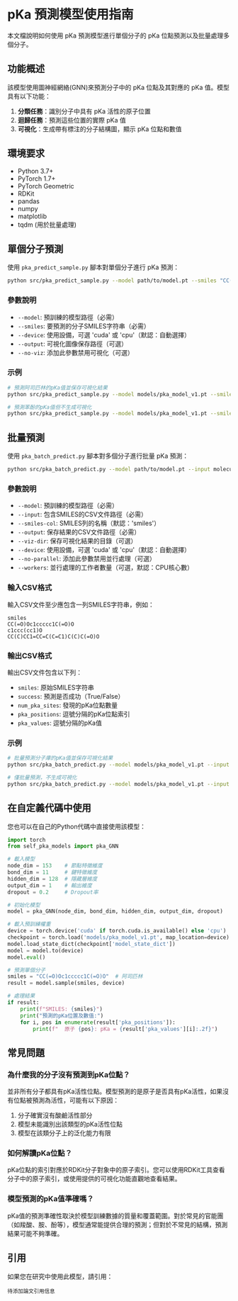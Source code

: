 # pKa 預測模型使用指南

本文檔說明如何使用 pKa 預測模型進行單個分子的 pKa 位點預測以及批量處理多個分子。

## 功能概述

該模型使用圖神經網絡(GNN)來預測分子中的 pKa 位點及其對應的 pKa 值。模型具有以下功能：

1. **分類任務**：識別分子中具有 pKa 活性的原子位置
2. **迴歸任務**：預測這些位置的實際 pKa 值
3. **可視化**：生成帶有標注的分子結構圖，顯示 pKa 位點和數值

## 環境要求

- Python 3.7+
- PyTorch 1.7+
- PyTorch Geometric
- RDKit
- pandas
- numpy
- matplotlib
- tqdm (用於批量處理)

## 單個分子預測

使用 `pka_predict_sample.py` 腳本對單個分子進行 pKa 預測：

```bash
python src/pka_predict_sample.py --model path/to/model.pt --smiles "CC(=O)Oc1ccccc1C(=O)O"
```

### 參數說明

- `--model`: 預訓練的模型路徑（必需）
- `--smiles`: 要預測的分子SMILES字符串（必需）
- `--device`: 使用設備，可選 'cuda' 或 'cpu'（默認：自動選擇）
- `--output`: 可視化圖像保存路徑（可選）
- `--no-viz`: 添加此參數禁用可視化（可選）

### 示例

```bash
# 預測阿司匹林的pKa值並保存可視化結果
python src/pka_predict_sample.py --model models/pka_model_v1.pt --smiles "CC(=O)Oc1ccccc1C(=O)O" --output results/aspirin_pka.png

# 預測苯酚的pKa值但不生成可視化
python src/pka_predict_sample.py --model models/pka_model_v1.pt --smiles "c1ccc(cc1)O" --no-viz
```

## 批量預測

使用 `pka_batch_predict.py` 腳本對多個分子進行批量 pKa 預測：

```bash
python src/pka_batch_predict.py --model path/to/model.pt --input molecules.csv --output predictions.csv
```

### 參數說明

- `--model`: 預訓練的模型路徑（必需）
- `--input`: 包含SMILES的CSV文件路徑（必需）
- `--smiles-col`: SMILES列的名稱（默認：'smiles'）
- `--output`: 保存結果的CSV文件路徑（必需）
- `--viz-dir`: 保存可視化結果的目錄（可選）
- `--device`: 使用設備，可選 'cuda' 或 'cpu'（默認：自動選擇）
- `--no-parallel`: 添加此參數禁用並行處理（可選）
- `--workers`: 並行處理的工作者數量（可選，默認：CPU核心數）

### 輸入CSV格式

輸入CSV文件至少應包含一列SMILES字符串，例如：

```csv
smiles
CC(=O)Oc1ccccc1C(=O)O
c1ccc(cc1)O
CC(C)CC1=CC=C(C=C1)C(C)C(=O)O
```

### 輸出CSV格式

輸出CSV文件包含以下列：

- `smiles`: 原始SMILES字符串
- `success`: 預測是否成功（True/False）
- `num_pka_sites`: 發現的pKa位點數量
- `pka_positions`: 逗號分隔的pKa位點索引
- `pka_values`: 逗號分隔的pKa值

### 示例

```bash
# 批量預測分子庫的pKa值並保存可視化結果
python src/pka_batch_predict.py --model models/pka_model_v1.pt --input data/molecules.csv --output results/predictions.csv --viz-dir results/images

# 僅批量預測，不生成可視化
python src/pka_batch_predict.py --model models/pka_model_v1.pt --input data/molecules.csv --output results/predictions.csv --no-parallel
```

## 在自定義代碼中使用

您也可以在自己的Python代碼中直接使用該模型：

```python
import torch
from self_pka_models import pka_GNN

# 載入模型
node_dim = 153    # 節點特徵維度
bond_dim = 11     # 鍵特徵維度
hidden_dim = 128  # 隱藏層維度
output_dim = 1    # 輸出維度
dropout = 0.2     # Dropout率

# 初始化模型
model = pka_GNN(node_dim, bond_dim, hidden_dim, output_dim, dropout)

# 載入預訓練權重
device = torch.device('cuda' if torch.cuda.is_available() else 'cpu')
checkpoint = torch.load('models/pka_model_v1.pt', map_location=device)
model.load_state_dict(checkpoint['model_state_dict'])
model = model.to(device)
model.eval()

# 預測單個分子
smiles = "CC(=O)Oc1ccccc1C(=O)O"  # 阿司匹林
result = model.sample(smiles, device)

# 處理結果
if result:
    print(f"SMILES: {smiles}")
    print("預測的pKa位置及數值:")
    for i, pos in enumerate(result['pka_positions']):
        print(f"  原子 {pos}: pKa = {result['pka_values'][i]:.2f}")
```

## 常見問題

### 為什麼我的分子沒有預測到pKa位點？

並非所有分子都具有pKa活性位點。模型預測的是原子是否具有pKa活性，如果沒有位點被預測為活性，可能有以下原因：

1. 分子確實沒有酸鹼活性部分
2. 模型未能識別出該類型的pKa活性位點
3. 模型在該類分子上的泛化能力有限

### 如何解讀pKa位點？

pKa位點的索引對應於RDKit分子對象中的原子索引。您可以使用RDKit工具查看分子中的原子索引，或使用提供的可視化功能直觀地查看結果。

### 模型預測的pKa值準確嗎？

pKa值的預測準確性取決於模型訓練數據的質量和覆蓋範圍。對於常見的官能團（如羧酸、胺、酚等），模型通常能提供合理的預測；但對於不常見的結構，預測結果可能不夠準確。

## 引用

如果您在研究中使用此模型，請引用：

```
待添加論文引用信息
``` 